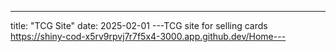 ---
title: "TCG Site"
date: 2025-02-01
---TCG site for selling cards 
https://shiny-cod-x5rv9rpvj7r7f5x4-3000.app.github.dev/Home---
